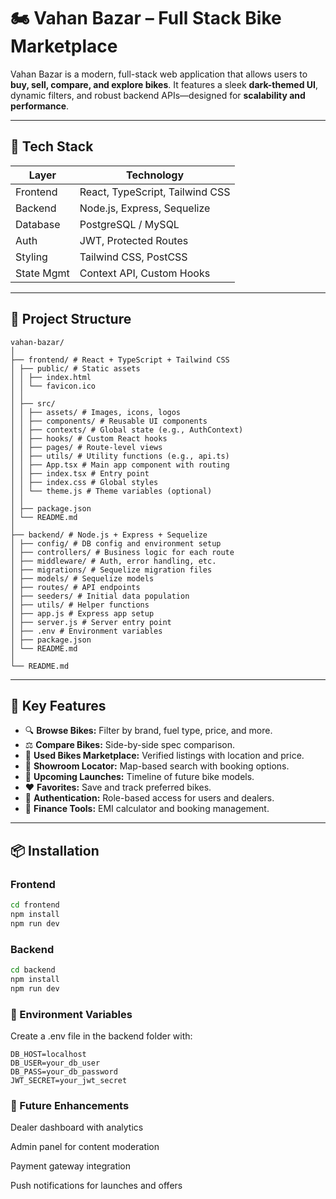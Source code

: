 # 🏍️ Vahan Bazar – Full Stack Bike Marketplace

Vahan Bazar is a modern, full-stack web application that allows users to **buy, sell, compare, and explore bikes**. It features a sleek **dark-themed UI**, dynamic filters, and robust backend APIs—designed for **scalability and performance**.

---

## 🚀 Tech Stack

| Layer       | Technology                        |
|------------|----------------------------------|
| Frontend   | React, TypeScript, Tailwind CSS  |
| Backend    | Node.js, Express, Sequelize       |
| Database   | PostgreSQL / MySQL               |
| Auth       | JWT, Protected Routes             |
| Styling    | Tailwind CSS, PostCSS             |
| State Mgmt | Context API, Custom Hooks         |

---

## 🧱 Project Structure
```
vahan-bazar/
│
├── frontend/ # React + TypeScript + Tailwind CSS
│ ├── public/ # Static assets
│ │ ├── index.html
│ │ └── favicon.ico
│ │
│ ├── src/
│ │ ├── assets/ # Images, icons, logos
│ │ ├── components/ # Reusable UI components
│ │ ├── contexts/ # Global state (e.g., AuthContext)
│ │ ├── hooks/ # Custom React hooks
│ │ ├── pages/ # Route-level views
│ │ ├── utils/ # Utility functions (e.g., api.ts)
│ │ ├── App.tsx # Main app component with routing
│ │ ├── index.tsx # Entry point
│ │ ├── index.css # Global styles
│ │ └── theme.js # Theme variables (optional)
│ │
│ ├── package.json
│ └── README.md
│
├── backend/ # Node.js + Express + Sequelize
│ ├── config/ # DB config and environment setup
│ ├── controllers/ # Business logic for each route
│ ├── middleware/ # Auth, error handling, etc.
│ ├── migrations/ # Sequelize migration files
│ ├── models/ # Sequelize models
│ ├── routes/ # API endpoints
│ ├── seeders/ # Initial data population
│ ├── utils/ # Helper functions
│ ├── app.js # Express app setup
│ ├── server.js # Server entry point
│ ├── .env # Environment variables
│ ├── package.json
│ └── README.md
│
└── README.md
```
---

## 🌟 Key Features

- 🔍 **Browse Bikes:** Filter by brand, fuel type, price, and more.  
- ⚖️ **Compare Bikes:** Side-by-side spec comparison.  
- 🛵 **Used Bikes Marketplace:** Verified listings with location and price.  
- 🏢 **Showroom Locator:** Map-based search with booking options.  
- 📅 **Upcoming Launches:** Timeline of future bike models.  
- ❤️ **Favorites:** Save and track preferred bikes.  
- 🔐 **Authentication:** Role-based access for users and dealers.  
- 💸 **Finance Tools:** EMI calculator and booking management.  

---

## 📦 Installation

### Frontend
```bash
cd frontend
npm install
npm run dev
```
### Backend
```bash
cd backend
npm install
npm run dev
```

### 🔐 Environment Variables
Create a .env file in the backend folder with:
```
DB_HOST=localhost
DB_USER=your_db_user
DB_PASS=your_db_password
JWT_SECRET=your_jwt_secret
```

### 📌 Future Enhancements
Dealer dashboard with analytics

Admin panel for content moderation

Payment gateway integration

Push notifications for launches and offers
